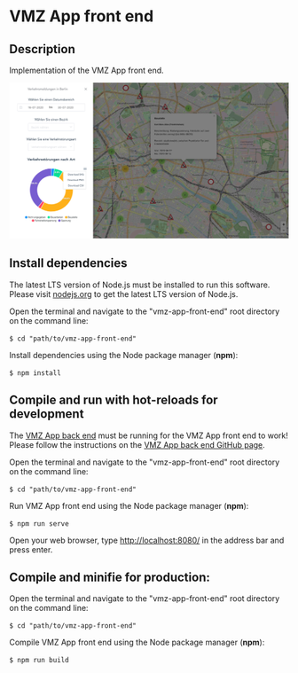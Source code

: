 # VMZ App front end

## Description

Implementation of the VMZ App front end.

![VMZ App screenshot](https://github.com/bilal-bln/vmz-app-front-end/blob/master/VMZ_App_Scr.png)

## Install dependencies

The latest LTS version of Node.js must be installed to run this software. Please visit [nodejs.org](https://nodejs.org/en/) to get the latest LTS version of Node.js.

Open the terminal and navigate to the "vmz-app-front-end" root directory on the command line:

`$ cd "path/to/vmz-app-front-end"`

Install dependencies using the Node package manager (**npm**):

`$ npm install`

## Compile and run with hot-reloads for development

The [VMZ App back end](https://github.com/bilal-bln/vmz-app-back-end) must be running for the VMZ App front end to work! Please follow the instructions on the [VMZ App back end GitHub page](https://github.com/bilal-bln/vmz-app-back-end).

Open the terminal and navigate to the "vmz-app-front-end" root directory on the command line:

`$ cd "path/to/vmz-app-front-end"`

Run VMZ App front end using the Node package manager (**npm**):

`$ npm run serve`

Open your web browser, type [http://localhost:8080/](http://localhost:8080/) in the address bar and press enter.

## Compile and minifie for production:

Open the terminal and navigate to the "vmz-app-front-end" root directory on the command line:

`$ cd "path/to/vmz-app-front-end"`

Compile VMZ App front end using the Node package manager (**npm**):

`$ npm run build`
